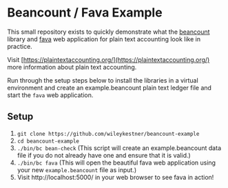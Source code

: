 # Beancount / Fava Example

This small repository exists to quickly demonstrate what the [beancount](https://github.com/beancount/beancount) library and [fava](https://github.com/beancount/fava) web application for plain text accounting look like in practice.

Visit [https://plaintextaccounting.org/](https://plaintextaccounting.org/) more information about plain text accounting.

Run through the setup steps below to install the libraries in a virtual environment and create an example.beancount plain text ledger file and start the `fava` web application.

## Setup

1. `git clone https://github.com/wileykestner/beancount-example`
2. `cd beancount-example`
3. `./bin/bc bean-check` (This script will create an example.beancount data file if you do not already have one and ensure that it is valid.)
4. `./bin/bc fava` (This will open the beautiful fava web application using your new `example.beancount` file as input.)
5. Visit http://localhost:5000/ in your web browser to see fava in action!

